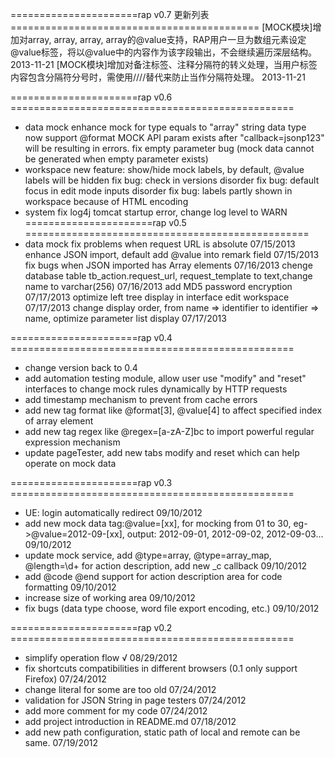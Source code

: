 ======================rap v0.7 更新列表===========================================
	[MOCK模块]增加对array<number>, array<string>, array<object>, array<boolean>的@value支持，RAP用户一旦为数组元素设定@value标签，将以@value中的内容作为该字段输出，不会继续遍历深层结构。 2013-11-21
	[MOCK模块]增加对备注标签、注释分隔符的转义处理，当用户标签内容包含分隔符分号时，需使用////替代来防止当作分隔符处理。 2013-11-21

======================rap v0.6 =================================================
  * data mock
        enhance mock for type equals to "array<string>"
        string data type now support @format
        MOCK API param exists after "callback=jsonp123" will be resulting in errors.
        fix empty parameter bug (mock data cannot be generated when empty parameter exists)
  * workspace
  		new feature: show/hide mock labels, by default, @value labels will be hidden
        fix bug: check in versions disorder
        fix bug: default focus in edit mode inputs disorder
        fix bug: labels partly shown in workspace because of HTML encoding
  * system
  		fix log4j tomcat startup error, change log level to WARN
======================rap v0.5 =================================================
  * data mock
        fix problems when request URL is absolute 07/15/2013
        enhance JSON import, default add @value into remark field 07/15/2013
        fix bugs when JSON imported has Array<xxx> elements 07/16/2013
        chenge database table tb_action.request_url, request_template to text,change name to varchar(256) 07/16/2013
        add MD5 password encryption 07/17/2013
        optimize left tree display in interface edit workspace 07/17/2013
        change display order, from name => identifier to identifier => name, optimize parameter list display 07/17/2013
        
======================rap v0.4 =================================================
  * change version back to 0.4
  * add automation testing module, allow user use "modify" and "reset" interfaces to change mock rules dynamically by HTTP requests
  * add timestamp mechanism to prevent from cache errors
  * add new tag format like @format[3], @value[4] to affect specified index of array element
  * add new tag regex like @regex=[a-zA-Z]bc to import powerful regular expression mechanism
  * update pageTester, add new tabs modify and reset which can help operate on mock data

======================rap v0.3 =================================================
  * UE: login automatically redirect 09/10/2012
  * add new mock data tag:@value=[xx], for mocking from 01 to 30, eg->@value=2012-09-[xx], output: 2012-09-01, 2012-09-02, 2012-09-03...  09/10/2012
  * update mock service, add @type=array, @type=array_map, @length=\d+ for action description, add new _c callback  09/10/2012
  * add @code @end support for action description area for code formatting  09/10/2012
  * increase size of working area  09/10/2012
  * fix bugs (data type choose, word file export encoding, etc.)  09/10/2012

======================rap v0.2 =================================================
  * simplify operation flow √ 08/29/2012
  * fix shortcuts compatibilities in different browsers (0.1 only support Firefox)  07/24/2012
  * change literal for some are too old 07/24/2012
  * validation for JSON String in page testers 07/24/2012
  * add more comment for my code 07/24/2012
  * add project introduction in README.md 07/18/2012
  * add new path configuration, static path of local and remote can be same. 07/19/2012
